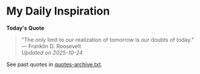 # My Daily Inspiration

**Today's Quote**  
> "The only limit to our realization of tomorrow is our doubts of today." — Franklin D. Roosevelt  
*Updated on 2025-10-24*

See past quotes in [quotes-archive.txt](quotes-archive.txt).